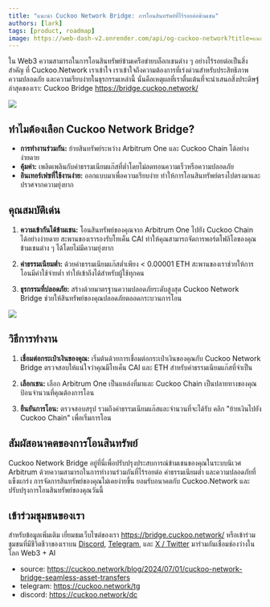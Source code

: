 ```yaml
---
title: "แนะนำ Cuckoo Network Bridge: การโอนสินทรัพย์ที่ไร้รอยต่อข้ามเชน"
authors: [lark]
tags: [product, roadmap]
image: https://web-dash-v2.onrender.com/api/og-cuckoo-network?title=แนะนำ Cuckoo Network Bridge: การโอนสินทรัพย์ที่ไร้รอยต่อข้ามเชน
---
```


ใน Web3 ความสามารถในการโอนสินทรัพย์ข้ามเครือข่ายบล็อกเชนต่าง ๆ อย่างไร้รอยต่อเป็นสิ่งสำคัญ ที่ Cuckoo.Network เราเข้าใจ เราเข้าใจถึงความต้องการที่เร่งด่วนสำหรับประสิทธิภาพ ความปลอดภัย และความเรียบง่ายในธุรกรรมเหล่านี้ นั่นคือเหตุผลที่เราตื่นเต้นที่จะนำเสนอสิ่งประดิษฐ์ล่าสุดของเรา: Cuckoo Bridge https://bridge.cuckoo.network/

![](https://cuckoo-network.b-cdn.net/cuckoo-network-bridge-seamless-asset-transfers.webp)

## ทำไมต้องเลือก Cuckoo Network Bridge?

- **การทำงานร่วมกัน:** ย้ายสินทรัพย์ระหว่าง Arbitrum One และ Cuckoo Chain ได้อย่างง่ายดาย
- **คุ้มค่า:** เพลิดเพลินกับค่าธรรมเนียมแก๊สที่ต่ำโดยไม่ลดทอนความเร็วหรือความปลอดภัย
- **อินเทอร์เฟซที่ใช้งานง่าย:** ออกแบบมาเพื่อความเรียบง่าย ทำให้การโอนสินทรัพย์ตรงไปตรงมาและปราศจากความยุ่งยาก

## คุณสมบัติเด่น

1. **ความเข้ากันได้ข้ามเชน:** โอนสินทรัพย์ของคุณจาก Arbitrum One ไปยัง Cuckoo Chain ได้อย่างง่ายดาย สะพานของเรารองรับโทเค็น CAI ทำให้คุณสามารถจัดการพอร์ตโฟลิโอของคุณข้ามเชนต่าง ๆ ได้โดยไม่มีความยุ่งยาก

2. **ค่าธรรมเนียมต่ำ:** ด้วยค่าธรรมเนียมแก๊สต่ำเพียง < 0.00001 ETH สะพานของเราช่วยให้การโอนมีค่าใช้จ่ายต่ำ ทำให้เข้าถึงได้สำหรับผู้ใช้ทุกคน

3. **ธุรกรรมที่ปลอดภัย:** สร้างด้วยมาตรฐานความปลอดภัยระดับสูงสุด Cuckoo Network Bridge ช่วยให้สินทรัพย์ของคุณปลอดภัยตลอดกระบวนการโอน

[![](https://cuckoo-network.b-cdn.net/cuckoo-bridge-screenshot.webp)](https://bridge.cuckoo.network/)

## วิธีการทำงาน

1. **เชื่อมต่อกระเป๋าเงินของคุณ:** เริ่มต้นด้วยการเชื่อมต่อกระเป๋าเงินของคุณกับ Cuckoo Network Bridge ตรวจสอบให้แน่ใจว่าคุณมีโทเค็น CAI และ ETH สำหรับค่าธรรมเนียมแก๊สที่จำเป็น

2. **เลือกเชน:** เลือก Arbitrum One เป็นแหล่งที่มาและ Cuckoo Chain เป็นปลายทางของคุณ ป้อนจำนวนที่คุณต้องการโอน

3. **ยืนยันการโอน:** ตรวจสอบสรุป รวมถึงค่าธรรมเนียมแก๊สและจำนวนที่จะได้รับ คลิก "ย้ายเงินไปยัง Cuckoo Chain" เพื่อเริ่มการโอน

## สัมผัสอนาคตของการโอนสินทรัพย์

Cuckoo Network Bridge อยู่ที่นี่เพื่อปรับปรุงประสบการณ์ข้ามเชนของคุณในระบบนิเวศ Arbitrum ด้วยความสามารถในการทำงานร่วมกันที่ไร้รอยต่อ ค่าธรรมเนียมต่ำ และความปลอดภัยที่แข็งแกร่ง การจัดการสินทรัพย์ของคุณไม่เคยง่ายขึ้น ยอมรับอนาคตกับ Cuckoo.Network และปรับปรุงการโอนสินทรัพย์ของคุณวันนี้

## เข้าร่วมชุมชนของเรา

สำหรับข้อมูลเพิ่มเติม เยี่ยมชมเว็บไซต์ของเรา https://bridge.cuckoo.network/ หรือเข้าร่วมชุมชนที่มีชีวิตชีวาของเราบน [Discord](https://cuckoo.network/dc), [Telegram](https://cuckoo.network/tg), และ [X / Twitter](https://cuckoo.network/x) มาร่วมกันเชื่อมช่องว่างในโลก Web3 + AI

- source: https://cuckoo.network/blog/2024/07/01/cuckoo-network-bridge-seamless-asset-transfers
- telegram: https://cuckoo.network/tg
- discord: https://cuckoo.network/dc
